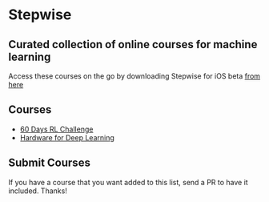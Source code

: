 # Stepwise

## Curated collection of online courses for machine learning 

Access these courses on the go by downloading Stepwise for iOS beta [from here](https://testflight.apple.com/join/9zGFVHu8)

## Courses 

*  [60 Days RL Challenge](https://github.com/andri27-ts/60_Days_RL_Challenge)
*  [Hardware for Deep Learning](https://blog.inten.to/hardware-for-deep-learning-current-state-and-trends-51c01ebbb6dc)

## Submit Courses

If you have a course that you want added to this list, send a PR to have it included. Thanks!
